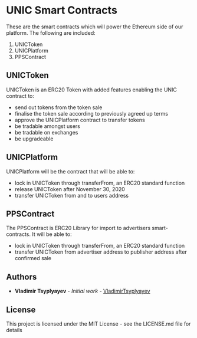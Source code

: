 # UNIC Smart Contracts

These are the smart contracts which will power the Ethereum side of our platform. The following are included:

1. UNICToken
1. UNICPlatform
1. PPSContract

## UNICToken

UNICToken is an ERC20 Token with added features enabling the UNIC contract to:

* send out tokens from the token sale
* finalise the token sale according to previously agreed up terms
* approve the UNICPlatform contract to transfer tokens
* be tradable amongst users
* be tradable on exchanges
* be upgradeable

## UNICPlatform

UNICPlatform will be the contract that will be able to:

* lock in UNICToken through transferFrom, an ERC20 standard function
* release UNICToken after November 30, 2020
* transfer UNICToken from and to users address

## PPSContract

The PPSContract is ERC20 Library for import to advertisers smart-contracts. It will be able to:

* lock in UNICToken through transferFrom, an ERC20 standard function
* transfer UNICToken from advertiser address to publisher address after confirmed sale

## Authors

* **Vladimir Tsyplyayev** - *Initial work* - [VladimirTsyplyayev](https://github.com/VladimirTsyplyayev)

## License

This project is licensed under the MIT License - see the LICENSE.md file for details
